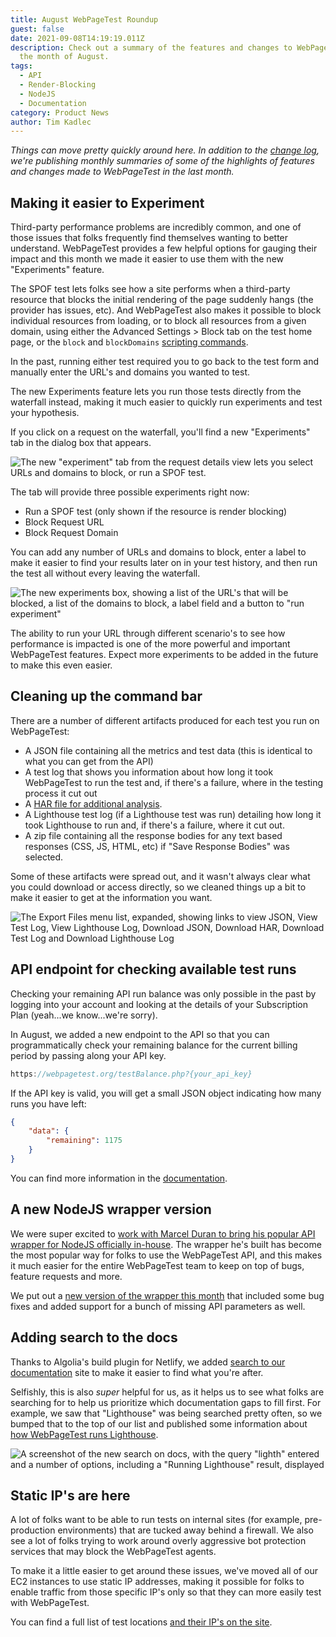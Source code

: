 ```yaml
---
title: August WebPageTest Roundup
guest: false
date: 2021-09-08T14:19:19.011Z
description: Check out a summary of the features and changes to WebPageTest in
  the month of August.
tags:
  - API
  - Render-Blocking
  - NodeJS
  - Documentation
category: Product News
author: Tim Kadlec
---
```

*Things can move pretty quickly around here. In addition to the [change log](https://docs.webpagetest.org/change-log/), we're publishing monthly summaries of some of the highlights of features and changes made to WebPageTest in the last month.*

## Making it easier to Experiment

Third-party performance problems are incredibly common, and one of those issues that folks frequently find themselves wanting to better understand. WebPageTest provides a few helpful options for gauging their impact and this month we made it easier to use them with the new "Experiments" feature.

The SPOF test lets folks see how a site performs when a third-party resource that blocks the initial rendering of the page suddenly hangs (the provider has issues, etc). And WebPageTest also makes it possible to block individual resources from loading, or to block all resources from a given domain, using either the Advanced Settings > Block tab on the test home page, or the `block` and `blockDomains` [scripting commands](https://docs.webpagetest.org/scripting/#request-manipulation).

In the past, running either test required you to go back to the test form and manually enter the URL's and domains you wanted to test.

The new Experiments feature lets you run those tests directly from the waterfall instead, making it much easier to quickly run experiments and test your hypothesis.

If you click on a request on the waterfall, you'll find a new "Experiments" tab in the dialog box that appears.

![The new "experiment" tab from the request details view lets you select URLs and domains to block, or run a SPOF test.](https://res.cloudinary.com/webpagetest/image/upload/v1631110959/experiment-tab_w40cev.png)

The tab will provide three possible experiments right now:

* Run a SPOF test (only shown if the resource is render blocking)
* Block Request URL
* Block Request Domain

You can add any number of URLs  and domains to block, enter a label to make it easier to find your results later on in your test history, and then run the test all without every leaving the waterfall.

![The new experiments box, showing a list of the URL's that will be blocked, a list of the domains to block, a label field and a button to "run experiment"](https://res.cloudinary.com/webpagetest/image/upload/v1631110959/experiments-box_vtj55r.png)

The ability to run your URL through different scenario's to see how performance is impacted is one of the more powerful and important WebPageTest features. Expect more experiments to be added in the future to make this even easier.

## Cleaning up the command bar

There are a number of different artifacts produced for each test you run on WebPageTest: 

* A JSON file containing all the metrics and test data (this is identical to what you can get from the API)
* A test log that shows you information about how long it took WebPageTest to run the test and, if there's a failure, where in the testing process it cut out
* A [HAR file for additional analysis](https://en.wikipedia.org/wiki/HAR_(file_format)).
* A Lighthouse test log (if a Lighthouse test was run) detailing how long it took Lighthouse to run and, if there's a failure, where it cut out.
* A zip file containing all the response bodies for any text based responses (CSS, JS, HTML, etc) if "Save Response Bodies" was selected.

Some of these artifacts were spread out, and it wasn't always clear what you could download or access directly, so we cleaned things up a bit to make it easier to get at the information you want.

![The Export Files menu list, expanded, showing links to view JSON, View Test Log, View Lighthouse Log, Download JSON, Download HAR, Download Test Log and Download Lighthouse Log](https://res.cloudinary.com/webpagetest/image/upload/v1631110959/command-bar_ja9ng0.png)

## API endpoint for checking available test runs

Checking your remaining API run balance was only possible in the past by logging into your account and looking at the details of your Subscription Plan (yeah...we know...we're sorry).

In August, we added a new endpoint to the API so that you can programmatically check your remaining balance for the current billing period by passing along your API key.

```jsx
https://webpagetest.org/testBalance.php?{your_api_key}
```

If the API key is valid, you will get a small JSON object indicating how many runs you have left:

```json
{
    "data": {
        "remaining": 1175
    }
}
```

You can find more information in the [documentation](https://docs.webpagetest.org/api/reference/#checking-remaining-test-balance).

## A new NodeJS wrapper version

We were super excited to [work with Marcel Duran to bring his popular API wrapper for NodeJS officially in-house](https://blog.webpagetest.org/posts/announcing-official-support-the-webpagetest-api-wrapper-for-nodejs/). The wrapper he's built has become the most popular way for folks to use the WebPageTest API, and this makes it much easier for the entire WebPageTest team to keep on top of bugs, feature requests and more.

We put out a [new version of the wrapper this month](https://github.com/WebPageTest/webpagetest-api/releases/tag/v0.5.0) that included some bug fixes and added support for a bunch of missing API parameters as well.

## Adding search to the docs

Thanks to Algolia's build plugin for Netlify, we added [search to our documentation](https://docs.webpagetest.org/) site to make it easier to find what you're after.

Selfishly, this is also *super* helpful for us, as it helps us to see what folks are searching for to help us prioritize which documentation gaps to fill first. For example, we saw that "Lighthouse" was being searched pretty often, so we bumped that to the top of our list and published some information about [how WebPageTest runs Lighthouse](https://docs.webpagetest.org/running-lighthouse/).

![A screenshot of the new search on docs, with the query "lighth" entered and a number of options, including a "Running Lighthouse" result, displayed](https://res.cloudinary.com/webpagetest/image/upload/v1631111228/docs-search_e8qj1e.png)


## Static IP's are here

A lot of folks want to be able to run tests on internal sites (for example, pre-production environments) that are tucked away behind a firewall. We also see a lot of folks trying to work around overly aggressive bot protection services that may block the WebPageTest agents.

To make it a little easier to get around these issues, we've moved all of our EC2 instances to use static IP addresses, making it possible for folks to enable traffic from those specific IP's only so that they can more easily test with WebPageTest.

You can find a full list of test locations [and their IP's on the site](https://www.webpagetest.org/addresses.php).